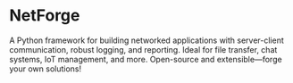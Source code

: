 # NetForge
A Python framework for building networked applications with server-client communication, robust logging, and reporting. Ideal for file transfer, chat systems, IoT management, and more. Open-source and extensible—forge your own solutions!
